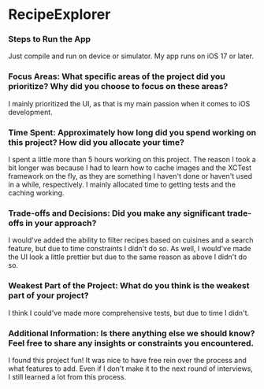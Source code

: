 # RecipeExplorer

### Steps to Run the App
Just compile and run on device or simulator. My app runs on iOS 17 or later.

### Focus Areas: What specific areas of the project did you prioritize? Why did you choose to focus on these areas?
I mainly prioritized the UI, as that is my main passion when it comes to iOS development.

### Time Spent: Approximately how long did you spend working on this project? How did you allocate your time?
I spent a little more than 5 hours working on this project. The reason I took a bit longer was because I had to learn how to cache images and the XCTest framework on the fly, as they are something I haven't done or haven't used in a while, respectively. I mainly allocated time to getting tests and the caching working.

### Trade-offs and Decisions: Did you make any significant trade-offs in your approach?
I would've added the ability to filter recipes based on cuisines and a search feature, but due to time constraints I didn't do so. As well, I would've made the UI look a little prettier but due to the same reason as above I didn't do so.

### Weakest Part of the Project: What do you think is the weakest part of your project?
I think I could've made more comprehensive tests, but due to time I didn't. 

### Additional Information: Is there anything else we should know? Feel free to share any insights or constraints you encountered.
I found this project fun! It was nice to have free rein over the process and what features to add. Even if I don't make it to the next round of interviews, I still learned a lot from this process.
